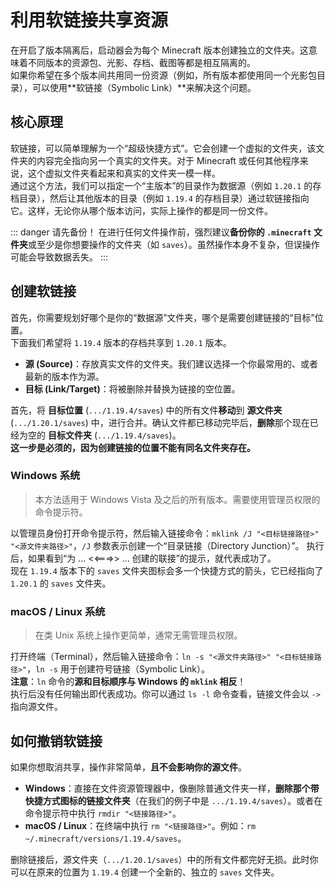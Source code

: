 # 利用软链接共享资源

在开启了版本隔离后，启动器会为每个 Minecraft 版本创建独立的文件夹。这意味着不同版本的资源包、光影、存档、截图等都是相互隔离的。  
如果你希望在多个版本间共用同一份资源（例如，所有版本都使用同一个光影包目录），可以使用**软链接（Symbolic Link）**来解决这个问题。

## 核心原理

软链接，可以简单理解为一个“超级快捷方式”。它会创建一个虚拟的文件夹，该文件夹的内容完全指向另一个真实的文件夹。对于 Minecraft 或任何其他程序来说，这个虚拟文件夹看起来和真实的文件夹一模一样。  
通过这个方法，我们可以指定一个“主版本”的目录作为数据源（例如 `1.20.1` 的存档目录），然后让其他版本的目录（例如 `1.19.4` 的存档目录）通过软链接指向它。这样，无论你从哪个版本访问，实际上操作的都是同一份文件。

::: danger 请先备份！
在进行任何文件操作前，强烈建议**备份你的 `.minecraft` 文件夹**或至少是你想要操作的文件夹（如 `saves`）。虽然操作本身不复杂，但误操作可能会导致数据丢失。
:::

## 创建软链接

首先，你需要规划好哪个是你的“数据源”文件夹，哪个是需要创建链接的“目标”位置。  
下面我们希望将 `1.19.4` 版本的存档共享到 `1.20.1` 版本。

- **源 (Source)**：存放真实文件的文件夹。我们建议选择一个你最常用的、或者最新的版本作为源。
- **目标 (Link/Target)**：将被删除并替换为链接的空位置。

首先，将 **目标位置** (`.../1.19.4/saves`) 中的所有文件**移动**到 **源文件夹** (`.../1.20.1/saves`) 中，进行合并。确认文件都已移动完毕后，**删除**那个现在已经为空的 **目标文件夹** (`.../1.19.4/saves`)。  
**这一步是必须的，因为创建链接的位置不能有同名文件夹存在。**

### Windows 系统

> 本方法适用于 Windows Vista 及之后的所有版本。需要使用管理员权限的命令提示符。

以管理员身份打开命令提示符，然后输入链接命令：`mklink /J "<目标链接路径>" "<源文件夹路径>"`，`/J` 参数表示创建一个“目录链接（Directory Junction）”。
执行后，如果看到“为 ... <<===>> ... 创建的联接”的提示，就代表成功了。  
现在 `1.19.4` 版本下的 `saves` 文件夹图标会多一个快捷方式的箭头，它已经指向了 `1.20.1` 的 `saves` 文件夹。

### macOS / Linux 系统

> 在类 Unix 系统上操作更简单，通常无需管理员权限。

打开终端（Terminal），然后输入链接命令：`ln -s "<源文件夹路径>" "<目标链接路径>"`，`ln -s` 用于创建符号链接（Symbolic Link）。  
**注意**：`ln` 命令的**源和目标顺序与 Windows 的 `mklink` 相反**！  
执行后没有任何输出即代表成功。你可以通过 `ls -l` 命令查看，链接文件会以 `->` 指向源文件。

## 如何撤销软链接

如果你想取消共享，操作非常简单，**且不会影响你的源文件**。

- **Windows**：直接在文件资源管理器中，像删除普通文件夹一样，**删除那个带快捷方式图标的链接文件夹**（在我们的例子中是 `.../1.19.4/saves`）。或者在命令提示符中执行 `rmdir "<链接路径>"`。
- **macOS / Linux**：在终端中执行 `rm "<链接路径>"`。例如：`rm ~/.minecraft/versions/1.19.4/saves`。

删除链接后，源文件夹（`.../1.20.1/saves`）中的所有文件都完好无损。此时你可以在原来的位置为 `1.19.4` 创建一个全新的、独立的 `saves` 文件夹。
